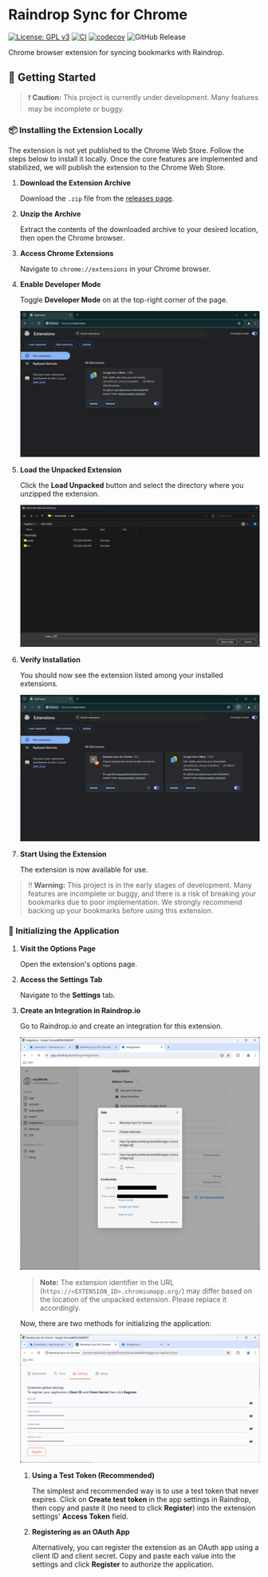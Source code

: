 # Raindrop Sync for Chrome

[![License: GPL v3](https://img.shields.io/badge/License-GPLv3-blue.svg)](https://www.gnu.org/licenses/gpl-3.0)
[![CI](https://github.com/lasuillard/raindrop-sync-chrome/actions/workflows/ci.yaml/badge.svg)](https://github.com/lasuillard/raindrop-sync-chrome/actions/workflows/ci.yaml)
[![codecov](https://codecov.io/gh/lasuillard/raindrop-sync-chrome/graph/badge.svg?token=52rvoFBAEb)](https://codecov.io/gh/lasuillard/raindrop-sync-chrome)
![GitHub Release](https://img.shields.io/github/v/release/lasuillard/raindrop-sync-chrome)

Chrome browser extension for syncing bookmarks with Raindrop.

## 🚀 Getting Started

> ❗ **Caution:** This project is currently under development. Many features may be incomplete or buggy.

### 📦 Installing the Extension Locally

The extension is not yet published to the Chrome Web Store. Follow the steps below to install it locally. Once the core features are implemented and stabilized, we will publish the extension to the Chrome Web Store.

1. **Download the Extension Archive**

    Download the `.zip` file from the [releases page](https://github.com/lasuillard/raindrop-sync-chrome/releases).

2. **Unzip the Archive**

    Extract the contents of the downloaded archive to your desired location, then open the Chrome browser.

3. **Access Chrome Extensions**

    Navigate to `chrome://extensions` in your Chrome browser.

4. **Enable Developer Mode**

    Toggle **Developer Mode** on at the top-right corner of the page.

    ![Chrome Manage Extensions Page](/docs/images/chrome-manage-extensions.png)

5. **Load the Unpacked Extension**

    Click the **Load Unpacked** button and select the directory where you unzipped the extension.

    ![Chrome Load Unpacked Extension](/docs/images/chrome-load-unpacked-extension.png)

6. **Verify Installation**

    You should now see the extension listed among your installed extensions.

    ![Chrome Extension Installed](/docs/images/chrome-extension-installed.png)

7. **Start Using the Extension**

    The extension is now available for use.

> ‼️ **Warning:** This project is in the early stages of development. Many features are incomplete or buggy, and there is a risk of breaking your bookmarks due to poor implementation. We strongly recommend backing up your bookmarks before using this extension.

### 👟 Initializing the Application

1. **Visit the Options Page**

    Open the extension's options page.

2. **Access the Settings Tab**

    Navigate to the **Settings** tab.

3. **Create an Integration in Raindrop.io**

    Go to Raindrop.io and create an integration for this extension.

    ![Raindrop App Installation](/docs/images/raindrop-app-installation.png)

    > **Note:** The extension identifier in the URL (`https://<EXTENSION_ID>.chromiumapp.org/`) may differ based on the location of the unpacked extension. Please replace it accordingly.

    Now, there are two methods for initializing the application:

    ![RSFC Register App](/docs/images/rsfc-register-app.png)

    1. **Using a Test Token (Recommended)**

        The simplest and recommended way is to use a test token that never expires. Click on **Create test token** in the app settings in Raindrop, then copy and paste it (no need to click **Register**) into the extension settings' **Access Token** field.

    2. **Registering as an OAuth App**

        Alternatively, you can register the extension as an OAuth app using a client ID and client secret. Copy and paste each value into the settings and click **Register** to authorize the application.
